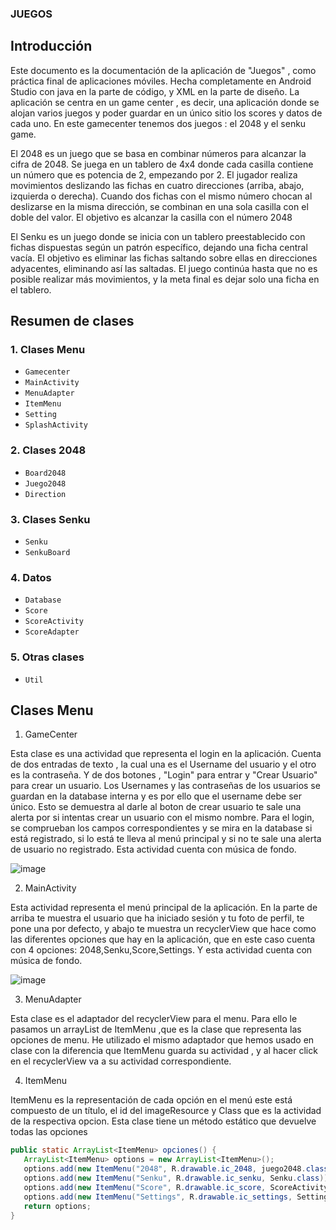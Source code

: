### JUEGOS
## Introducción
Este documento es la documentación de la aplicación de "Juegos" , como práctica final de aplicaciones móviles. Hecha completamente en Android Studio con java en la parte de código, y XML en la parte de diseño.
La aplicación se centra en un game center , es decir, una aplicación donde se alojan varios juegos y poder guardar en un único sitio los scores y datos de cada uno. En este gamecenter tenemos dos juegos : el 2048
y el senku game.

El 2048 es un juego que se basa en combinar números para alcanzar la cifra de 2048. Se juega en un tablero de 4x4 donde cada casilla contiene un número que es potencia de 2, empezando por 2. El jugador realiza movimientos deslizando las fichas en cuatro direcciones (arriba, abajo, izquierda o derecha). Cuando dos fichas con el mismo número chocan al deslizarse en la misma dirección, se combinan en una sola casilla con el doble del valor. El objetivo es alcanzar la casilla con el número 2048


El Senku es un juego donde se inicia con un tablero preestablecido con fichas dispuestas según un patrón específico, dejando una ficha central vacía. El objetivo es eliminar las fichas saltando sobre ellas en direcciones adyacentes, eliminando así las saltadas. El juego continúa hasta que no es posible realizar más movimientos, y la meta final es dejar solo una ficha en el tablero.

## Resumen de clases

### 1. Clases Menu
- `Gamecenter`
- `MainActivity`
- `MenuAdapter`
- `ItemMenu`
- `Setting`
- `SplashActivity`


### 2. Clases 2048
- `Board2048`
- `Juego2048`
- `Direction`

### 3. Clases Senku
- `Senku`
- `SenkuBoard`

### 4. Datos
- `Database`
- `Score`
- `ScoreActivity`
- `ScoreAdapter`

### 5. Otras clases
- `Util`


## Clases Menu

1. GameCenter

Esta clase es una actividad que representa el login en la aplicación. Cuenta de dos entradas de texto , la cual una es el Username del usuario y el otro es la contraseña. Y de dos botones , "Login" para entrar y "Crear Usuario" para crear un usuario. Los Usernames y las contraseñas de los usuarios se guardan en la database interna y es por ello que el username debe ser único. Esto se demuestra al darle al boton de crear usuario te sale una alerta por si intentas crear un usuario con el mismo nombre. Para el login, se comprueban los campos correspondientes y se mira en la database si está registrado, si lo está te lleva al menú principal y si no te sale una alerta de usuario no registrado. Esta actividad cuenta con música de fondo.
   
   ![image](https://github.com/michaelgarciam1/Juegos/assets/114613053/4101088c-e918-41a6-8ec6-aa2e75eff0a8) 

2. MainActivity

Esta actividad representa el menú principal de la aplicación. En la parte de arriba te muestra el usuario que ha iniciado sesión y tu foto de perfil, te pone una por defecto, y abajo te muestra un recyclerView que hace como las diferentes opciones que hay en la aplicación, que en este caso cuenta con 4 opciones: 2048,Senku,Score,Settings. Y esta actividad cuenta con música de fondo.

![image](https://github.com/michaelgarciam1/Juegos/assets/114613053/8352689d-51c4-4f0e-91fd-4f6cc26a5d63)

3. MenuAdapter

Esta clase es el adaptador del recyclerView para el menu. Para ello le pasamos un arrayList de ItemMenu ,que es la clase que representa las opciones de menu. He utilizado el mismo adaptador que hemos usado en clase con la diferencia que ItemMenu guarda su actividad , y al hacer click en el recyclerView va a su actividad correspondiente.

4. ItemMenu

ItemMenu es la representación de cada opción en el menú este está compuesto de un título, el id del imageResource y Class que es la actividad de la respectiva opcion. Esta clase tiene un método estático que devuelve todas las opciones
```java
public static ArrayList<ItemMenu> opciones() {
   ArrayList<ItemMenu> options = new ArrayList<ItemMenu>();
   options.add(new ItemMenu("2048", R.drawable.ic_2048, juego2048.class));
   options.add(new ItemMenu("Senku", R.drawable.ic_senku, Senku.class));
   options.add(new ItemMenu("Score", R.drawable.ic_score, ScoreActivity.class));
   options.add(new ItemMenu("Settings", R.drawable.ic_settings, Setting.class));
   return options;
}
```




   






